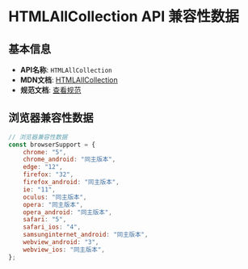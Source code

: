 # HTMLAllCollection API 兼容性数据

## 基本信息

- **API名称**: `HTMLAllCollection`
- **MDN文档**: [HTMLAllCollection](https://developer.mozilla.org/docs/Web/API/HTMLAllCollection)
- **规范文档**: [查看规范](https://html.spec.whatwg.org/multipage/common-dom-interfaces.html#the-htmlallcollection-interface)

## 浏览器兼容性数据

```javascript
// 浏览器兼容性数据
const browserSupport = {
    chrome: "5",
    chrome_android: "同主版本",
    edge: "12",
    firefox: "32",
    firefox_android: "同主版本",
    ie: "11",
    oculus: "同主版本",
    opera: "同主版本",
    opera_android: "同主版本",
    safari: "5",
    safari_ios: "4",
    samsunginternet_android: "同主版本",
    webview_android: "3",
    webview_ios: "同主版本",
};

```


